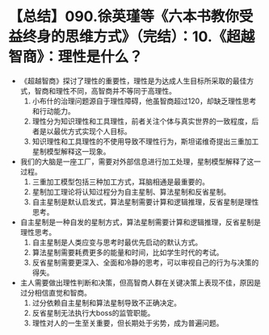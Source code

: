# 【总结】090.徐英瑾等《六本书教你受益终身的思维方式》（完结）：10.《超越智商》：理性是什么？

-   《超越智商》探讨了理性的重要性，理性是为达成人生目标所采取的最佳方式，智商和理性不同，高智商并不等同于高理性。
    1.  小布什的治理问题源自于理性障碍，他虽智商超过120，却缺乏理性思考和行动能力。
    2.  理性分为知识理性和工具理性，前者关注个体与真实世界的一致程度，后者是以最优方式实现个人目标。
    3.  知识理性和工具理性的不使用导致不理性行为，斯坦诺维奇提出三重加工星制模型解释这一现象。
-   我们的大脑是一座工厂，需要对外部信息进行加工处理，星制模型解释了这一过程。
    1.  三重加工模型包括三种加工方式，耳脑相通是最重要的。
    2.  星制加工理论将认知过程分为自主星制、算法星制和反省星制。
    3.  自主星制是默认启发式，算法星制需要计算和逻辑推理，反省星制是理性思考。
-   自主星制是一种自发的星制方式，算法星制需要计算和逻辑推理，反省星制是理性思考。
    1.  自主星制是人类应变与思考时最优先启动的默认方式。
    2.  算法星制需要耗费更多的能量和时间，比如学生时代的考试。
    3.  反省星制需要更深入、全面和冷静的思考，可以审视自己的行为与决策的得失。
-   主人需要做出理性判断和决策，但高智商人群在关键决策上表现不佳，原因是过分相信直觉和智商。
    1.  过分依赖自主星制和算法星制导致不正确决定。
    2.  反省星制无法执行大boss的监管职能。
    3.  理性对人的一生至关重要，但长期处于劣势，成为普遍问题。